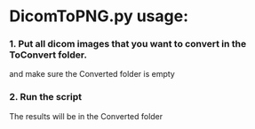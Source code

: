 # DicomToPNG.py usage:

### 1. Put all dicom images that you want to convert in the ToConvert folder.
and make sure the Converted folder is empty

### 2. Run the script
The results will be in the Converted folder
